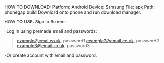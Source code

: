 HOW TO DOWNLOAD:
Platform: Android
Device: Samsung 
File: apk
Path: phonegap build
Download onto phone and run download manager.

HOW TO USE:
Sign In Screen:

-Log In using premade email and passwords:
> example@emal.co.uk, password1
> example2@email.co.uk, password2
> example3@email.co.uk, password3

-Or create account with email and password.